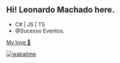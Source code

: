 ## Hi! Leonardo Machado here. 

- C# | JS | TS
- @Sucesso Eventos.

[My love 💖](https://github.com/mb-xavier)

[![wakatime](https://wakatime.com/badge/user/018d4629-0dd3-43d2-818d-1ea2d8d786b5.svg)](https://wakatime.com/@018d4629-0dd3-43d2-818d-1ea2d8d786b5)
